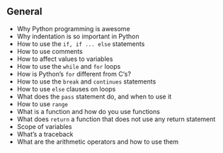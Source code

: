 ## General
- Why Python programming is awesome
- Why indentation is so important in Python
- How to use the `if, if ... else` statements
- How to use comments
- How to affect values to variables
- How to use the `while` and `for` loops
- How is Python’s `for` different from C‘s?
- How to use the `break` and `continues` statements
- How to use `else` clauses on loops
- What does the `pass` statement do, and when to use it
- How to use `range`
- What is a function and how do you use functions
- What does `return` a function that does not use any return statement
- Scope of variables
- What’s a traceback
- What are the arithmetic operators and how to use them
